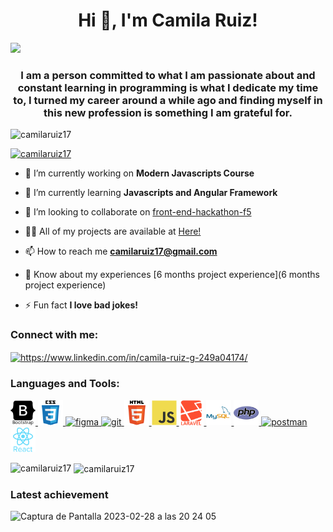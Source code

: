 <h1 align="center">Hi 👋, I'm Camila Ruiz!</h1>

<img src="https://user-images.githubusercontent.com/29289121/233662765-46b6c46b-629e-446b-853f-80c37b819c0d.PNG">

<h3 align="center">I am a person committed to what I am passionate about and constant learning in programming is what I dedicate my time to, I turned my career around a while ago and finding myself in this new profession is something I am grateful for.</h3>

<p align="left"> <img src="https://komarev.com/ghpvc/?username=camilaruiz17&label=Profile%20views&color=0e75b6&style=flat" alt="camilaruiz17" /> </p>

<p align="left"> <a href="https://github.com/ryo-ma/github-profile-trophy"><img src="https://github-profile-trophy.vercel.app/?username=camilaruiz17" alt="camilaruiz17" /></a> </p>

- 🔭 I’m currently working on **Modern Javascripts Course**

- 🌱 I’m currently learning **Javascripts and Angular Framework**

- 👯 I’m looking to collaborate on [front-end-hackathon-f5](https://github.com/camilaruiz17/front-end-hackathon-f5)

- 👨‍💻 All of my projects are available at [Here!](Here!)

- 📫 How to reach me **camilaruiz17@gmail.com**

- 📄 Know about my experiences [6 months project experience](6 months project experience)

- ⚡ Fun fact **I love bad jokes!**

<h3 align="left">Connect with me:</h3>
<p align="left">
<a href="https://linkedin.com/in/https://www.linkedin.com/in/camila-ruiz-g-249a04174/" target="blank"><img align="center" src="https://raw.githubusercontent.com/rahuldkjain/github-profile-readme-generator/master/src/images/icons/Social/linked-in-alt.svg" alt="https://www.linkedin.com/in/camila-ruiz-g-249a04174/" height="30" width="40" /></a>
</p>

<h3 align="left">Languages and Tools:</h3>
<p align="left"> <a href="https://getbootstrap.com" target="_blank" rel="noreferrer"> <img src="https://raw.githubusercontent.com/devicons/devicon/master/icons/bootstrap/bootstrap-plain-wordmark.svg" alt="bootstrap" width="40" height="40"/> </a> <a href="https://www.w3schools.com/css/" target="_blank" rel="noreferrer"> <img src="https://raw.githubusercontent.com/devicons/devicon/master/icons/css3/css3-original-wordmark.svg" alt="css3" width="40" height="40"/> </a> <a href="https://www.figma.com/" target="_blank" rel="noreferrer"> <img src="https://www.vectorlogo.zone/logos/figma/figma-icon.svg" alt="figma" width="40" height="40"/> </a> <a href="https://git-scm.com/" target="_blank" rel="noreferrer"> <img src="https://www.vectorlogo.zone/logos/git-scm/git-scm-icon.svg" alt="git" width="40" height="40"/> </a> <a href="https://www.w3.org/html/" target="_blank" rel="noreferrer"> <img src="https://raw.githubusercontent.com/devicons/devicon/master/icons/html5/html5-original-wordmark.svg" alt="html5" width="40" height="40"/> </a> <a href="https://developer.mozilla.org/en-US/docs/Web/JavaScript" target="_blank" rel="noreferrer"> <img src="https://raw.githubusercontent.com/devicons/devicon/master/icons/javascript/javascript-original.svg" alt="javascript" width="40" height="40"/> </a> <a href="https://laravel.com/" target="_blank" rel="noreferrer"> <img src="https://raw.githubusercontent.com/devicons/devicon/master/icons/laravel/laravel-plain-wordmark.svg" alt="laravel" width="40" height="40"/> </a> <a href="https://www.mysql.com/" target="_blank" rel="noreferrer"> <img src="https://raw.githubusercontent.com/devicons/devicon/master/icons/mysql/mysql-original-wordmark.svg" alt="mysql" width="40" height="40"/> </a> <a href="https://www.php.net" target="_blank" rel="noreferrer"> <img src="https://raw.githubusercontent.com/devicons/devicon/master/icons/php/php-original.svg" alt="php" width="40" height="40"/> </a> <a href="https://postman.com" target="_blank" rel="noreferrer"> <img src="https://www.vectorlogo.zone/logos/getpostman/getpostman-icon.svg" alt="postman" width="40" height="40"/> </a> <a href="https://reactjs.org/" target="_blank" rel="noreferrer"> <img src="https://raw.githubusercontent.com/devicons/devicon/master/icons/react/react-original-wordmark.svg" alt="react" width="40" height="40"/> </a> </p>

<p><img align="left" src="https://github-readme-stats.vercel.app/api/top-langs?username=camilaruiz17&show_icons=true&locale=en&layout=compact" alt="camilaruiz17" /></p>

<p>&nbsp;<img align="center" src="https://github-readme-stats.vercel.app/api?username=camilaruiz17&show_icons=true&locale=en" alt="camilaruiz17" /></p>
<h3> Latest achievement </h3>
<img width="735" alt="Captura de Pantalla 2023-02-28 a las 20 24 05" src="https://user-images.githubusercontent.com/29289121/233668529-45770855-8898-4979-b685-0bd3df1feda8.png">
